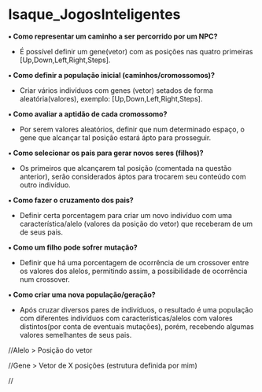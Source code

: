 # Isaque_JogosInteligentes

**▪ Como representar um caminho a ser percorrido por um NPC?**


  - É possível definir um gene(vetor) com as posições nas quatro primeiras [Up,Down,Left,Right,Steps].


**▪ Como definir a população inicial (caminhos/cromossomos)?**


  - Criar vários indivíduos com genes (vetor) setados de forma aleatória(valores), exemplo: [Up,Down,Left,Right,Steps].


**▪ Como avaliar a aptidão de cada cromossomo?**


  - Por serem valores aleatórios, definir que num determinado espaço, o gene que alcançar tal posição estará ápto para prosseguir. 


**▪ Como selecionar os pais para gerar novos seres (filhos)?**


  - Os primeiros que alcançarem tal posição (comentada na questão anterior), serão considerados áptos para trocarem seu conteúdo com outro indivíduo.


**▪ Como fazer o cruzamento dos pais?**


  - Definir certa porcentagem para criar um novo indivíduo com uma característica/alelo (valores da posição do vetor) que receberam de um de seus pais.


**▪ Como um filho pode sofrer mutação?**


  - Definir que há uma porcentagem de ocorrência de um crossover entre os valores dos alelos, permitindo assim, a possibilidade de ocorrência num crossover.
  
  
**▪ Como criar uma nova população/geração?**


  - Após cruzar diversos pares de indivíduos, o resultado é uma população com diferentes indivíduos com características/alelos com valores distintos(por conta de eventuais mutações), porém, recebendo algumas valores semelhantes de seus pais.
  
  
  
//Alelo > Posição do vetor


//Gene > Vetor de X posições (estrutura definida por mim)


//
